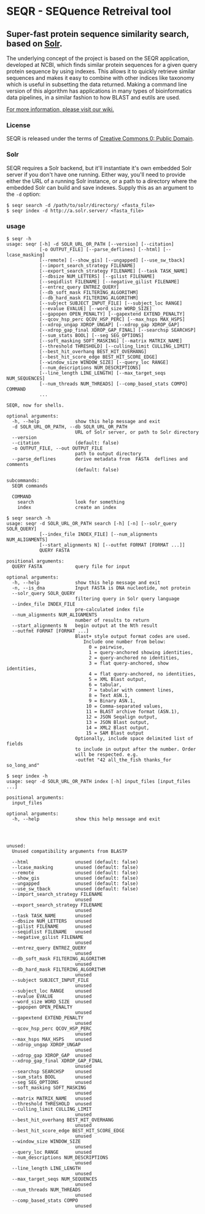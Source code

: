 # SEQR - SEQuence Retreival tool

## Super-fast protein sequence similarity search, based on [Solr](http://lucene.apache.org/solr/).

The underlying concept of the project is based on the SEQR application, developed at NCBI, which finds similar protein sequences for a given query protein sequence by using indexes.  This allows it to quickly retrieve similar sequences and makes it easy to combine with other indices like taxonomy which is useful in subsetting the data returned.  Making a command line version of this algorithm has applications in many types of bioinformatics data pipelines, in a similar fashion to how BLAST and eutils are used. 

[For more information, please visit our wiki.](https://github.com/DCGenomics/seqr_hackathon_v002/wiki)

### License

SEQR is released under the terms of [Creative Commons 0: Public Domain](https://github.com/DCGenomics/seqr_hackathon_v002/blob/master/LICENSE).

### Solr

SEQR requires a Solr backend, but it'll instantiate it's own embedded Solr server if you don't have one running. Either way, you'll need to provide either the URL of a running Solr instance, or a path to a directory where the embedded Solr can build and save indexes. Supply this as an argument to the `-d` option:

```
$ seqr search -d /path/to/solr/directory/ <fasta_file>
$ seqr index -d http://a.solr.server/ <fasta_file>
```

### usage
```
$ seqr -h
usage: seqr [-h] -d SOLR_URL_OR_PATH [--version] [--citation]
            [-o OUTPUT_FILE] [--parse_deflines] [--html] [--lcase_masking]
            [--remote] [--show_gis] [--ungapped] [--use_sw_tback]
            [--import_search_strategy FILENAME]
            [--export_search_strategy FILENAME] [--task TASK_NAME]
            [--dbsize NUM_LETTERS] [--gilist FILENAME]
            [--seqidlist FILENAME] [--negative_gilist FILENAME]
            [--entrez_query ENTREZ_QUERY]
            [--db_soft_mask FILTERING_ALGORITHM]
            [--db_hard_mask FILTERING_ALGORITHM]
            [--subject SUBJECT_INPUT_FILE] [--subject_loc RANGE]
            [--evalue EVALUE] [--word_size WORD_SIZE]
            [--gapopen OPEN_PENALTY] [--gapextend EXTEND_PENALTY]
            [--qcov_hsp_perc QCOV_HSP_PERC] [--max_hsps MAX_HSPS]
            [--xdrop_ungap XDROP_UNGAP] [--xdrop_gap XDROP_GAP]
            [--xdrop_gap_final XDROP_GAP_FINAL] [--searchsp SEARCHSP]
            [--sum_stats BOOL] [--seg SEG_OPTIONS]
            [--soft_masking SOFT_MASKING] [--matrix MATRIX_NAME]
            [--threshold THRESHOLD] [--culling_limit CULLING_LIMIT]
            [--best_hit_overhang BEST_HIT_OVERHANG]
            [--best_hit_score_edge BEST_HIT_SCORE_EDGE]
            [--window_size WINDOW_SIZE] [--query_loc RANGE]
            [--num_descriptions NUM_DESCRIPTIONS]
            [--line_length LINE_LENGTH] [--max_target_seqs NUM_SEQUENCES]
            [--num_threads NUM_THREADS] [--comp_based_stats COMPO] COMMAND
            ...

SEQR, now for shells.

optional arguments:
  -h, --help             show this help message and exit
  -d SOLR_URL_OR_PATH, --db SOLR_URL_OR_PATH
                         URL of Solr server, or path to Solr directory
  --version
  --citation             (default: false)
  -o OUTPUT_FILE, --out OUTPUT_FILE
                         path to output directory
  --parse_deflines       derive metadata from  FASTA  deflines and comments
                         (default: false)

subcommands:
  SEQR commands

  COMMAND
    search               look for something
    index                create an index

$ seqr search -h
usage: seqr -d SOLR_URL_OR_PATH search [-h] [-n] [--solr_query SOLR_QUERY]
            [--index_file INDEX_FILE] [--num_alignments NUM_ALIGNMENTS]
            [--start_alignments N] [--outfmt FORMAT [FORMAT ...]]
            QUERY FASTA

positional arguments:
  QUERY FASTA            query file for input

optional arguments:
  -h, --help             show this help message and exit
  -n, --is_dna           Input FASTA is DNA nucleotide, not protein
  --solr_query SOLR_QUERY
                         filtering query in Solr query language
  --index_file INDEX_FILE
                         pre-calculated index file
  --num_alignments NUM_ALIGNMENTS
                         number of results to return
  --start_alignments N   begin output at the Nth result
  --outfmt FORMAT [FORMAT ...]
                         Blast+ style output format codes are used.
                            Include one number from below:
                              0 = pairwise,
                              1 = query-anchored showing identities,
                              2 = query-anchored no identities,
                              3 = flat query-anchored, show identities,
                              4 = flat query-anchored, no identities,
                              5 = XML Blast output,
                              6 = tabular,
                              7 = tabular with comment lines,
                              8 = Text ASN.1,
                              9 = Binary ASN.1,
                             10 = Comma-separated values,
                             11 = BLAST archive format (ASN.1),
                             12 = JSON Seqalign output,
                             13 = JSON Blast output,
                             14 = XML2 Blast output,
                             15 = SAM Blast output
                         Optionally, include space delimited list of fields
                         to include in output after the number. Order
                         will be respected. e.g.
                         -outfmt "42 all_the_fish thanks_for so_long_and"
                         
$ seqr index -h
usage: seqr -d SOLR_URL_OR_PATH index [-h] input_files [input_files ...]

positional arguments:
  input_files

optional arguments:
  -h, --help             show this help message and exit




unused:
  Unused compatibility arguments from BLASTP

  --html                 unused (default: false)
  --lcase_masking        unused (default: false)
  --remote               unused (default: false)
  --show_gis             unused (default: false)
  --ungapped             unused (default: false)
  --use_sw_tback         unused (default: false)
  --import_search_strategy FILENAME
                         unused
  --export_search_strategy FILENAME
                         unused
  --task TASK_NAME       unused
  --dbsize NUM_LETTERS   unused
  --gilist FILENAME      unused
  --seqidlist FILENAME   unused
  --negative_gilist FILENAME
                         unused
  --entrez_query ENTREZ_QUERY
                         unused
  --db_soft_mask FILTERING_ALGORITHM
                         unused
  --db_hard_mask FILTERING_ALGORITHM
                         unused
  --subject SUBJECT_INPUT_FILE
                         unused
  --subject_loc RANGE    unused
  --evalue EVALUE        unused
  --word_size WORD_SIZE  unused
  --gapopen OPEN_PENALTY
                         unused
  --gapextend EXTEND_PENALTY
                         unused
  --qcov_hsp_perc QCOV_HSP_PERC
                         unused
  --max_hsps MAX_HSPS    unused
  --xdrop_ungap XDROP_UNGAP
                         unused
  --xdrop_gap XDROP_GAP  unused
  --xdrop_gap_final XDROP_GAP_FINAL
                         unused
  --searchsp SEARCHSP    unused
  --sum_stats BOOL       unused
  --seg SEG_OPTIONS      unused
  --soft_masking SOFT_MASKING
                         unused
  --matrix MATRIX_NAME   unused
  --threshold THRESHOLD  unused
  --culling_limit CULLING_LIMIT
                         unused
  --best_hit_overhang BEST_HIT_OVERHANG
                         unused
  --best_hit_score_edge BEST_HIT_SCORE_EDGE
                         unused
  --window_size WINDOW_SIZE
                         unused
  --query_loc RANGE      unused
  --num_descriptions NUM_DESCRIPTIONS
                         unused
  --line_length LINE_LENGTH
                         unused
  --max_target_seqs NUM_SEQUENCES
                         unused
  --num_threads NUM_THREADS
                         unused
  --comp_based_stats COMPO
                         unused
```
